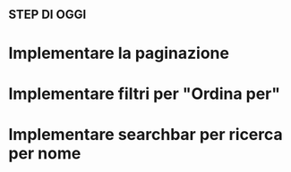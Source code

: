 ## STEP DI OGGI

# Implementare la paginazione
# Implementare filtri per "Ordina per"
# Implementare searchbar per ricerca per nome



